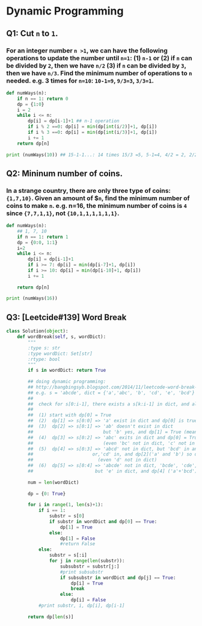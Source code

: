 
# Dynamic Programming

## Q1: Cut `n` to `1`.
### For an integer number `n >1`, we can have the following operations to update the number until `n=1`: (1) `n-1`  or (2) if `n` can be divided by `2`, then we have `n/2` (3) if `n` can be divided by `3`, then we have `n/3`. Find the minimum number of operations to `n` needed. e.g. 3 times for `n=10`: `10-1=9`, `9/3=3`, `3/3=1`.
```Python
def numWays(n):
    if n == 1: return 0
    dp = {1:0}
    i = 2
    while i <= n:
        dp[i] = dp[i-1]+1 ## n-1 operation
        if i % 2 ==0: dp[i] = min(dp[int(i/2)]+1, dp[i])
        if i % 3 ==0: dp[i] = min(dp[int(i/3)]+1, dp[i])
        i += 1
    return dp[n]
    
print (numWays(10)) ## 15-1-1...: 14 times 15/3 =5, 5-1=4, 4/2 = 2, 2/2 or 2-1 =1 
```

## Q2: Mininum number of coins.
### In a strange country, there are only three type of coins: `{1,7,10}`. Given an amount of $`n`, find the minimum number of coins to make `n`. e.g. n=16, the minimum number of coins is `4` since `{7,7,1,1}`, not `{10,1,1,1,1,1,1}`.
```Python
def numWays(n):
    ## 1, 7, 10
    if n == 1: return 1
    dp = {0:0, 1:1}
    i=2
    while i <= n:
        dp[i] = dp[i-1]+1
        if i >= 7: dp[i] = min(dp[i-7]+1, dp[i])
        if i >= 10: dp[i] = min(dp[i-10]+1, dp[i])
        i += 1
    
    return dp[n]
    
print (numWays(16))
```


## Q3: [Leetcide#139] Word Break
```Python
class Solution(object):
    def wordBreak(self, s, wordDict):
        """
        :type s: str
        :type wordDict: Set[str]
        :rtype: bool
        """
        if s in wordDict: return True
        
        ## doing dynamic programming:
        ## http://bangbingsyb.blogspot.com/2014/11/leetcode-word-break-i-ii.html
        ## e.g. s = 'abcde', dict = {'a','abc', 'b', 'cd', 'e', 'bcd'}
        ##
        ##  check for s[0:i-1], there exists a s[k:i-1] in dict, and also dp[k] = True
        ##     
        ##  (1) start with dp[0] = True
        ##  (2)  dp[1] => s[0:0] => 'a' exist in dict and dp[0] is true, so dp[1] = True
        ##  (3)  dp[2] => s[0:1] => 'ab' doesn't exist in dict 
        ##                          but 'b' yes, and dp[1] = True (meaning has 'a'), so dp[2] = True
        ##  (4)  dp[3] => s[0:2] => 'abc' exits in dict and dp[0] = True, so d[3] = True
        ##                          (even 'bc' not in dict, 'c' not in dict)
        ##  (5)  dp[4] => s[0:3] => 'abcd' not in dict, but 'bcd' in and dp[1] ('a') True, so dp[4] = True
        ##                      or,'cd' in, and dp[2]('a' and 'b') so dp[4] = True
        ##                        (even 'd' not in dict)
        ##  (6)  dp[5] => s[0:4] => 'abcde' not in dict, 'bcde', 'cde', 'de' not in dict
        ##                       but 'e' in dict, and dp[4] ('a'+'bcd') is True, so dp[5] = True
        
        num = len(wordDict)
        
        dp = {0: True}
        
        for i in range(1, len(s)+1):
            if i == 1:
                substr = s[0]
                if substr in wordDict and dp[0] == True: 
                    dp[1] = True
                else: 
                    dp[1] = False
                    #return False
            else:
                substr = s[:i]
                for j in range(len(substr)):
                    subsubstr = substr[j:]
                    #print subsubstr
                    if subsubstr in wordDict and dp[j] == True:
                        dp[i] = True
                        break
                    else:
                        dp[i] = False
            #print substr, i, dp[i], dp[i-1]
                
        return dp[len(s)] 
```

